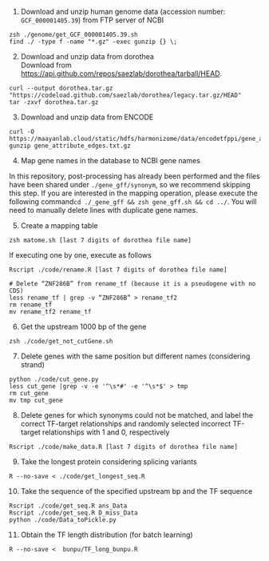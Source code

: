 
1. Download and unzip human genome data (accession number: ```GCF_000001405.39```) from FTP server of NCBI
```
zsh ./genome/get_GCF_000001405.39.sh
find ./ -type f -name "*.gz" -exec gunzip {} \; 
```

<!--
```
R --no-save < ./code/gene_download.R
find ./ -type f -name "*.gz" -exec gunzip {} \; 
```
Note: At the time of this study, ```GCF_000001405.39``` was the latest version, 
so we obtained the genome information from ```GCF_000001405.39```.
However, ```./code/gene_download.R``` does not work with the above version at now, 
so we modified the ```./code/gene_download.R``` to download ```GCF_000001405.40```.
Additionally, we modified the relevant files in ```./code/get_chr.R```, ```./code/get_seq.R```, 
```./code/get_longest_seq.R```, and ```./_gene_gff/gene_gff.sh```.
-->

2. Download and unzip data from dorothea  
Download from https://api.github.com/repos/saezlab/dorothea/tarball/HEAD.

```
curl --output dorothea.tar.gz "https://codeload.github.com/saezlab/dorothea/legacy.tar.gz/HEAD"
tar -zxvf dorothea.tar.gz
```

3. Download and unzip data from ENCODE

```
curl -O https://maayanlab.cloud/static/hdfs/harmonizome/data/encodetfppi/gene_attribute_edges.txt.gz
gunzip gene_attribute_edges.txt.gz
```

4. Map gene names in the database to NCBI gene names  

In this repository, post-processing has already been performed and the files have been shared under ```./gene_gff/synonym```, 
so we recommend skipping this step. If you are interested in the mapping operation, 
please execute the following command``` cd ./_gene_gff && zsh gene_gff.sh && cd ../ ```. 
You will need to manually delete lines with duplicate gene names.


5. Create a mapping table
```
zsh matome.sh [last 7 digits of dorothea file name]
```
If executing one by one, execute as follows
```
Rscript ./code/rename.R [last 7 digits of dorothea file name]

# Delete “ZNF286B” from rename_tf (because it is a pseudogene with no CDS)
less rename_tf | grep -v “ZNF286B” > rename_tf2
rm rename_tf
mv rename_tf2 rename_tf
```

6. Get the upstream 1000 bp of the gene
```
zsh ./code/get_not_cutGene.sh
```

7. Delete genes with the same position but different names (considering strand)
```
python ./code/cut_gene.py
less cut_gene |grep -v -e '^\s*#' -e '^\s*$' > tmp
rm cut_gene
mv tmp cut_gene
```

8. Delete genes for which synonyms could not be matched, and label the correct TF-target relationships and randomly selected incorrect TF-target relationships with 1 and 0, respectively

```
Rscript ./code/make_data.R [last 7 digits of dorothea file name]
```


9. Take the longest protein considering splicing variants
```
R --no-save < ./code/get_longest_seq.R
```

10. Take the sequence of the specified upstream bp and the TF sequence
```
Rscript ./code/get_seq.R ans_Data
Rscript ./code/get_seq.R D_miss_Data
python ./code/Data_toPickle.py
```

11. Obtain the TF length distribution (for batch learning)
```
R --no-save <  bunpu/TF_long_bunpu.R
```

